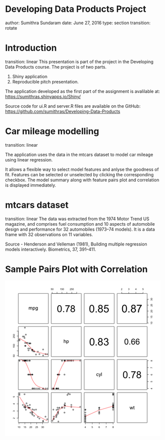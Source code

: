 Developing Data Products Project
========================================================
author: Sumithra Sundaram
date: June 27, 2016
type: section
transition: rotate

Introduction
========================================================
transition: linear
This presentation is part of the project in the Developing Data Products course.  The project is of two parts.
 
  1. Shiny application
  2. Reproducible pitch presentation.

The application developed as the first part of the assignment is avalilable at:
https://sumithras.shinyapps.io/Shiny/

Source code for ui.R and server.R files are available on the GitHub:
https://github.com/sumithras/Developing-Data-Products

Car mileage modelling
========================================================
transition: linear

The application uses the data in the mtcars dataset to model car mileage using linear regression. 

It allows a flexible way to select model features and anlyse the goodness of fit. Features can be selected or unselected by clicking the corresponding checkbox. The model summary along with feature pairs plot and correlation is displayed immediately.


mtcars dataset
========================================================
transition: linear
The data was extracted from the 1974 Motor Trend US magazine, and comprises fuel consumption and 10 aspects of automobile design and performance for 32 automobiles (1973–74 models). It is a data frame with 32 observations on 11 variables.
  
Source -
Henderson and Velleman (1981), Building multiple regression models interactively. Biometrics, 37, 391–411.


Sample Pairs Plot with Correlation
========================================================

![plot of chunk unnamed-chunk-1](DevlopDataProducts-figure/unnamed-chunk-1-1.png)
